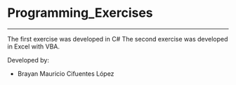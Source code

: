 # Programming_Exercises
------------------------------
The first exercise was developed in C#
The second exercise was developed in Excel with VBA.

Developed by: 
- Brayan Mauricio Cifuentes López
